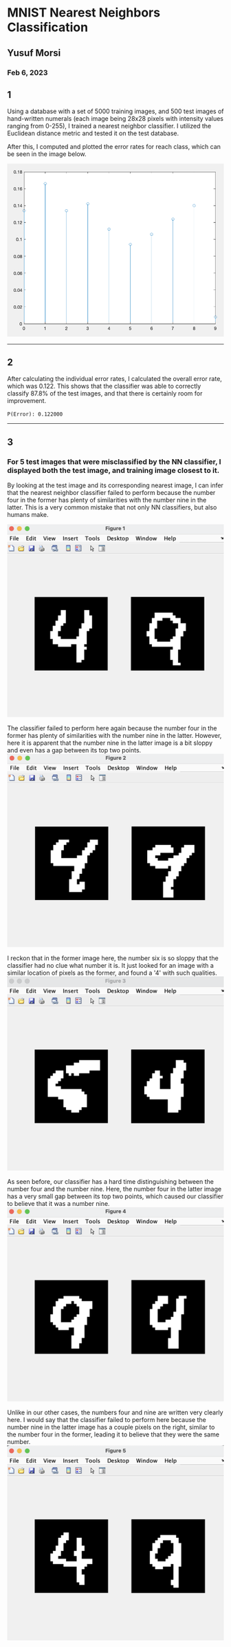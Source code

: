 # MNIST Nearest Neighbors Classification

## Yusuf Morsi
### Feb 6, 2023

## 1
Using a database with a set of 5000 training images, and 500 test images of hand-written numerals (each image being 28x28 pixels with intensity values ranging from 0-255), I trained a nearest neighbor classifier. I utilized the Euclidean distance metric and tested it on the test database.

After this, I computed and plotted the error rates for reach class, which can be seen in the image below.

![error rates](images/nnmnist/classErrorRates.png)


<hr>

## 2

After calculating the individual error rates, I calculated the overall error rate, which was 0.122. This shows that the classifier was able to correctly classify 87.8% of the test images, and that there is certainly room for improvement.

```
P(Error): 0.122000
```





<hr>

## 3
### For 5 test images that were misclassified by the NN classifier, I displayed both the test image, and training image closest to it. 

By looking at the test image and its corresponding nearest image, I can infer that the nearest neighbor classifier failed to perform because the number four in the former has plenty of similarities with the number nine in the latter. This is a very common mistake that not only NN classifiers, but also humans make.

![misclassified 1](images/nnmnist/1.png)

The classifier failed to perform here again because the number four in the former has plenty of similarities with the number nine in the latter. However, here it is apparent that the number nine in the latter image is a bit sloppy and even has a gap between its top two points.
![misclassified 2](images/nnmnist/2.png)

I reckon that in the former image here, the number six is so sloppy that the classifier had no clue what number it is. It just looked for an image with a similar location of pixels as the former, and found a '4' with such qualities.
![misclassified 3](images/nnmnist/3.png)

As seen before, our classifier has a hard time distinguishing between the number four and the number nine. Here, the number four in the latter image has a very small gap between its top two points, which caused our classifier to believe that it was a number nine.
![misclassified 4](images/nnmnist/4.png)

Unlike in our other cases, the numbers four and nine are written very clearly here. I would say that the classifier failed to perform here because the number nine in the latter image has a couple pixels on the right, similar to the number four in the former, leading it to believe that they were the same number. 
![misclassified 5](images/nnmnist/5.png)